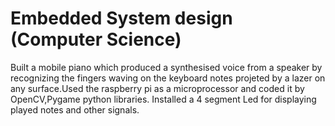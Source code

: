 # Embedded System design (Computer Science)
Built a mobile piano which produced a synthesised voice from a speaker by recognizing the fingers waving on the keyboard notes projeted by a lazer on any surface.Used the raspberry pi as a microprocessor and coded it by OpenCV,Pygame python libraries. Installed a 4 segment Led for displaying played notes and other signals.
